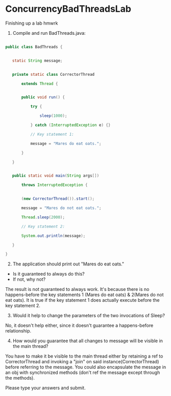 # ConcurrencyBadThreadsLab
 Finishing up a lab hmwrk
 
 1. Compile and run BadThreads.java:
 ```java

public class BadThreads {


    static String message;


    private static class CorrectorThread

        extends Thread {


        public void run() {

            try {

                sleep(1000); 

            } catch (InterruptedException e) {}

            // Key statement 1:

            message = "Mares do eat oats."; 

        }

    }


    public static void main(String args[])

        throws InterruptedException {


        (new CorrectorThread()).start();

        message = "Mares do not eat oats.";

        Thread.sleep(2000);

        // Key statement 2:

        System.out.println(message);

    }

}

```

2. The application should print out "Mares do eat oats." 
- Is it guaranteed to always do this? 
- If not, why not? 

The result is not guaranteed to always work.
It's because there is no happens-before the key statements 1 (Mares do eat oats) & 2(Mares do not eat oats). 
It is true if the key statement 1 does actually execute before the key statement 2. 


3. Would it help to change the parameters of the two invocations of Sleep? 

No, it doesn't help either, since it doesn't guarantee a happens-before relationship.


4. How would you guarantee that all changes to message will be visible in the main thread?

You have to make it be visible to the main thread either by retaining a ref to CorrectorThread and invoking a "join"
on said instance(CorrectorThread) before referring to the message. 
You could also encapsulate the message in an obj with 
synchronized methods (don't ref the message except through the methods).

Please type your answers and submit. 
